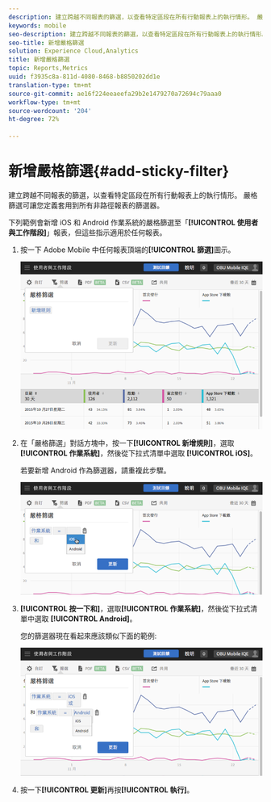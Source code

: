 ```yaml
---
description: 建立跨越不同報表的篩選，以查看特定區段在所有行動報表上的執行情形。 嚴格篩選可讓您定義套用到所有非路徑報表的篩選器。
keywords: mobile
seo-description: 建立跨越不同報表的篩選，以查看特定區段在所有行動報表上的執行情形。 嚴格篩選可讓您定義套用到所有非路徑報表的篩選器。
seo-title: 新增嚴格篩選
solution: Experience Cloud,Analytics
title: 新增嚴格篩選
topic: Reports,Metrics
uuid: f3935c8a-811d-4080-8468-b8850202dd1e
translation-type: tm+mt
source-git-commit: ae16f224eeaeefa29b2e1479270a72694c79aaa0
workflow-type: tm+mt
source-wordcount: '204'
ht-degree: 72%

---
```



# 新增嚴格篩選{#add-sticky-filter}

建立跨越不同報表的篩選，以查看特定區段在所有行動報表上的執行情形。 嚴格篩選可讓您定義套用到所有非路徑報表的篩選器。

下列範例會新增 iOS 和 Android 作業系統的嚴格篩選至「**[!UICONTROL 使用者與工作階段]**」報表，但這些指示適用於任何報表。

1. 按一下 Adobe Mobile 中任何報表頂端的&#x200B;**[!UICONTROL 篩選]**&#x200B;圖示。

   ![](assets/sticky-filters.png)

1. 在「嚴格篩選」對話方塊中，按一下&#x200B;**[!UICONTROL 新增規則]**，選取&#x200B;**[!UICONTROL 作業系統]**，然後從下拉式清單中選取 **[!UICONTROL iOS]**。

   若要新增 Android 作為篩選器，請重複此步驟。

   ![](assets/sticky2.png)

1. **[!UICONTROL 按一下和]**，選取&#x200B;**[!UICONTROL 作業系統]**，然後從下拉式清單中選取 **[!UICONTROL Android]**。

   您的篩選器現在看起來應該類似下面的範例:

   ![](assets/sticky3.png)

1. 按一下&#x200B;**[!UICONTROL 更新]**&#x200B;再按&#x200B;**[!UICONTROL 執行]**。
